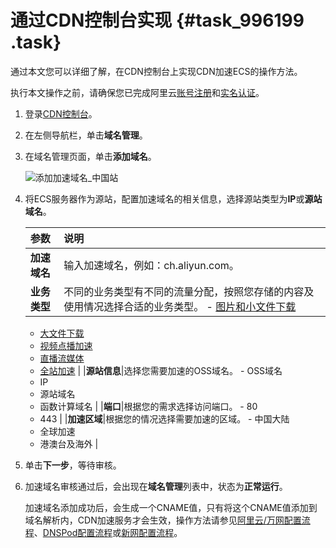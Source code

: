 # 通过CDN控制台实现 {#task_996199 .task}

通过本文您可以详细了解，在CDN控制台上实现CDN加速ECS的操作方法。

执行本文操作之前，请确保您已完成阿里云[账号注册](https://account.aliyun.com/register/register.htm)和[实名认证](https://account.console.aliyun.com/#/auth/home)。

1.  登录[CDN控制台](https://cdn.console.aliyun.com)。
2.  在左侧导航栏，单击**域名管理**。
3.  在域名管理页面，单击**添加域名**。 

    ![添加加速域名_中国站](http://static-aliyun-doc.oss-cn-hangzhou.aliyuncs.com/assets/img/545079/156436288852553_zh-CN.png)

4.  将ECS服务器作为源站，配置加速域名的相关信息，选择源站类型为**IP**或**源站域名**。 

    |参数|说明|
    |:-|:-|
    |**加速域名**|输入加速域名，例如：ch.aliyun.com。|
    |**业务类型**|不同的业务类型有不同的流量分配，按照您存储的内容及使用情况选择合适的业务类型。     -   [图片和小文件下载](cn.zh-CN/产品简介/应用场景/图片小文件.md#)
    -   [大文件下载](cn.zh-CN/产品简介/应用场景/图片小文件.md#)
    -   [视频点播加速](cn.zh-CN/产品简介/应用场景/视音频点播.md#)
    -   [直播流媒体](../cn.zh-CN/产品简介/应用场景/直播流媒体.md#)
    -   [全站加速](../cn.zh-CN/产品简介/应用场景/全站加速.md#)
 |
    |**源站信息**|选择您需要加速的OSS域名。     -   OSS域名
    -   IP
    -   源站域名
    -   函数计算域名
 |
    |**端口**|根据您的需求选择访问端口。     -   80
    -   443
 |
    |**加速区域**|根据您的情况选择需要加速的区域。     -   中国大陆
    -   全球加速
    -   港澳台及海外
 |

5.  单击**下一步**，等待审核。
6.  加速域名审核通过后，会出现在**域名管理**列表中，状态为**正常运行**。 

    加速域名添加成功后，会生成一个CNAME值，只有将这个CNAME值添加到域名解析内，CDN加速服务才会生效，操作方法请参见[阿里云/万网配置流程](../cn.zh-CN/快速入门/配置CNAME/阿里云__万网配置流程.md#)、[DNSPod配置流程](../cn.zh-CN/快速入门/配置CNAME/DNSPod配置流程.md#)或[新网配置流程](../cn.zh-CN/快速入门/配置CNAME/新网配置流程.md#)。


